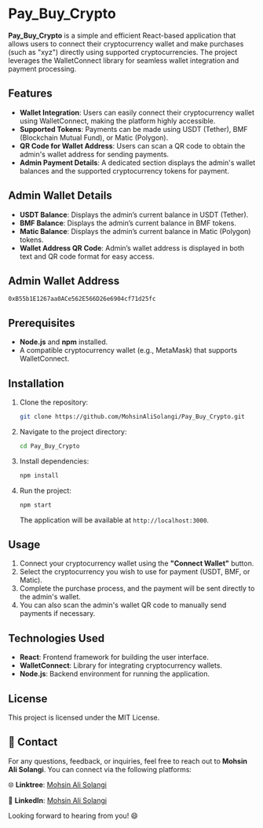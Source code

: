 # Pay_Buy_Crypto

**Pay_Buy_Crypto** is a simple and efficient React-based application that allows users to connect their cryptocurrency wallet and make purchases (such as "xyz") directly using supported cryptocurrencies. The project leverages the WalletConnect library for seamless wallet integration and payment processing.

## Features

- **Wallet Integration**: Users can easily connect their cryptocurrency wallet using WalletConnect, making the platform highly accessible.
- **Supported Tokens**: Payments can be made using USDT (Tether), BMF (Blockchain Mutual Fund), or Matic (Polygon).
- **QR Code for Wallet Address**: Users can scan a QR code to obtain the admin's wallet address for sending payments.
- **Admin Payment Details**: A dedicated section displays the admin's wallet balances and the supported cryptocurrency tokens for payment.

## Admin Wallet Details

- **USDT Balance**: Displays the admin’s current balance in USDT (Tether).
- **BMF Balance**: Displays the admin’s current balance in BMF tokens.
- **Matic Balance**: Displays the admin’s current balance in Matic (Polygon) tokens.
- **Wallet Address QR Code**: Admin’s wallet address is displayed in both text and QR code format for easy access.

## Admin Wallet Address
`0xB55b1E1267aa0ACe562E566D26e6904cf71d25fc`

## Prerequisites

- **Node.js** and **npm** installed.
- A compatible cryptocurrency wallet (e.g., MetaMask) that supports WalletConnect.

## Installation

1. Clone the repository:

   ```bash
   git clone https://github.com/MohsinAliSolangi/Pay_Buy_Crypto.git

2. Navigate to the project directory:

   ```bash
   cd Pay_Buy_Crypto
   ```

3. Install dependencies:

   ```bash
   npm install
   ```

4. Run the project:

   ```bash
   npm start
   ```

   The application will be available at `http://localhost:3000`.

## Usage

1. Connect your cryptocurrency wallet using the **"Connect Wallet"** button.
2. Select the cryptocurrency you wish to use for payment (USDT, BMF, or Matic).
3. Complete the purchase process, and the payment will be sent directly to the admin's wallet.
4. You can also scan the admin's wallet QR code to manually send payments if necessary.

## Technologies Used

- **React**: Frontend framework for building the user interface.
- **WalletConnect**: Library for integrating cryptocurrency wallets.
- **Node.js**: Backend environment for running the application.

## License

This project is licensed under the MIT License.

## 🚀 Contact

For any questions, feedback, or inquiries, feel free to reach out to **Mohsin Ali Solangi**. You can connect via the following platforms:

🌐 **Linktree**: [Mohsin Ali Solangi](https://linktr.ee/mohsinalisolangi)

🔗 **LinkedIn**: [Mohsin Ali Solangi](https://www.linkedin.com/in/mohsinalisolangi/)

Looking forward to hearing from you! 😄
